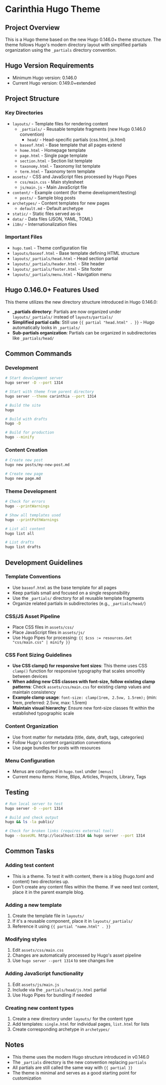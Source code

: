 # Carinthia Hugo Theme

## Project Overview
This is a Hugo theme based on the new Hugo 0.146.0+ theme structure. The theme follows Hugo's modern directory layout with simplified partials organization using the `_partials` directory convention.

## Hugo Version Requirements
- Minimum Hugo version: 0.146.0
- Current Hugo version: 0.149.0+extended

## Project Structure

### Key Directories
- `layouts/` - Template files for rendering content
  - `_partials/` - Reusable template fragments (new Hugo 0.146.0 convention)
    - `head/` - Head-specific partials (css.html, js.html)
  - `baseof.html` - Base template that all pages extend
  - `home.html` - Homepage template
  - `page.html` - Single page template
  - `section.html` - Section list template
  - `taxonomy.html` - Taxonomy list template
  - `term.html` - Taxonomy term template
- `assets/` - CSS and JavaScript files processed by Hugo Pipes
  - `css/main.css` - Main stylesheet
  - `js/main.js` - Main JavaScript file
- `content/` - Example content (for theme development/testing)
  - `posts/` - Sample blog posts
- `archetypes/` - Content templates for new pages
  - `default.md` - Default archetype
- `static/` - Static files served as-is
- `data/` - Data files (JSON, YAML, TOML)
- `i18n/` - Internationalization files

### Important Files
- `hugo.toml` - Theme configuration file
- `layouts/baseof.html` - Base template defining HTML structure
- `layouts/_partials/head.html` - Head section partial
- `layouts/_partials/header.html` - Site header
- `layouts/_partials/footer.html` - Site footer
- `layouts/_partials/menu.html` - Navigation menu

## Hugo 0.146.0+ Features Used
This theme utilizes the new directory structure introduced in Hugo 0.146.0:
- **_partials directory**: Partials are now organized under `layouts/_partials/` instead of `layouts/partials/`
- **Simplified partial calls**: Still use `{{ partial "head.html" . }}` - Hugo automatically looks in `_partials/`
- **Sub-partials organization**: Partials can be organized in subdirectories like `_partials/head/`

## Common Commands

### Development
```bash
# Start development server
hugo server -D --port 1314

# Start with theme from parent directory
hugo server --theme carinthia --port 1314

# Build the site
hugo

# Build with drafts
hugo -D

# Build for production
hugo --minify
```

### Content Creation
```bash
# Create new post
hugo new posts/my-new-post.md

# Create new page
hugo new page.md
```

### Theme Development
```bash
# Check for errors
hugo --printWarnings

# Show all templates used
hugo --printPathWarnings

# List all content
hugo list all

# List drafts
hugo list drafts
```

## Development Guidelines

### Template Conventions
- Use `baseof.html` as the base template for all pages
- Keep partials small and focused on a single responsibility
- Use the `_partials/` directory for all reusable template fragments
- Organize related partials in subdirectories (e.g., `_partials/head/`)

### CSS/JS Asset Pipeline
- Place CSS files in `assets/css/`
- Place JavaScript files in `assets/js/`
- Use Hugo Pipes for processing: `{{ $css := resources.Get "css/main.css" | minify }}`

### CSS Font Sizing Guidelines
- **Use CSS clamp() for responsive font sizes**: This theme uses CSS `clamp()` function for responsive typography that scales smoothly between devices
- **When adding new CSS classes with font-size, follow existing clamp patterns**: Check `assets/css/main.css` for existing clamp values and maintain consistency
- **Example clamp usage**: `font-size: clamp(1rem, 2.5vw, 1.5rem);` (min: 1rem, preferred: 2.5vw, max: 1.5rem)
- **Maintain visual hierarchy**: Ensure new font-size classes fit within the established typographic scale

### Content Organization
- Use front matter for metadata (title, date, draft, tags, categories)
- Follow Hugo's content organization conventions
- Use page bundles for posts with resources

### Menu Configuration
- Menus are configured in `hugo.toml` under `[menus]`
- Current menu items: Home, Blips, Articles, Projects, Library, Tags

## Testing
```bash
# Run local server to test
hugo server -D --port 1314

# Build and check output
hugo && ls -la public/

# Check for broken links (requires external tool)
hugo --baseURL http://localhost:1314 && hugo server --port 1314
```

## Common Tasks

### Adding test content
- This is a theme. To test it with content, there is a blog (hugo.toml and content) two directories up.
- Don't create any content files within the theme. If we need test content, place it in the parent example blog.

### Adding a new template
1. Create the template file in `layouts/`
2. If it's a reusable component, place it in `layouts/_partials/`
3. Reference it using `{{ partial "name.html" . }}`

### Modifying styles
1. Edit `assets/css/main.css`
2. Changes are automatically processed by Hugo's asset pipeline
3. Use `hugo server --port 1314` to see changes live

### Adding JavaScript functionality
1. Edit `assets/js/main.js`
2. Include via the `_partials/head/js.html` partial
3. Use Hugo Pipes for bundling if needed

### Creating new content types
1. Create a new directory under `layouts/` for the content type
2. Add templates: `single.html` for individual pages, `list.html` for lists
3. Create corresponding archetype in `archetypes/`

## Notes
- This theme uses the modern Hugo structure introduced in v0.146.0
- The `_partials` directory is the new convention replacing `partials`
- All partials are still called the same way with `{{ partial }}`
- The theme is minimal and serves as a good starting point for customization
